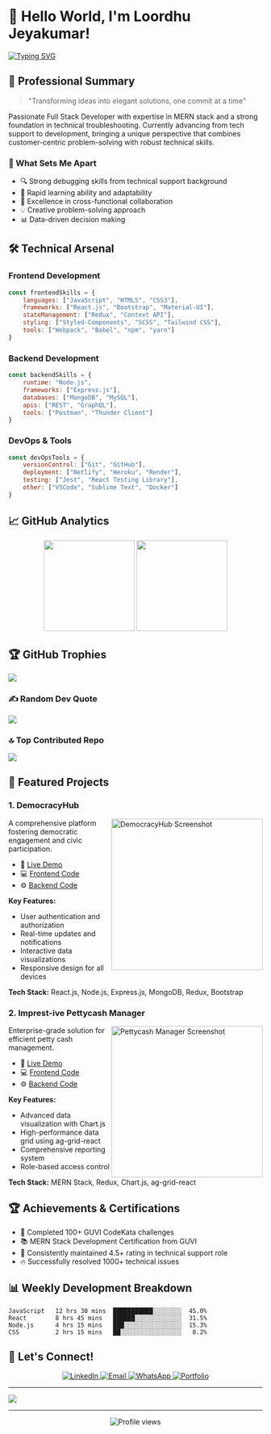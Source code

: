 <!--- # 👋 Hello, I'm Loordhu Jeyakumar!

## 💻 Full Stack Developer | MERN Specialist | Problem Solver

[![LinkedIn](https://img.shields.io/badge/LinkedIn-0077B5?style=for-the-badge&logo=linkedin&logoColor=white)](https://www.linkedin.com/in/loordhujeyakumar/)
[![Portfolio](https://img.shields.io/badge/Portfolio-1DA1F2?style=for-the-badge&logo=google-chrome&logoColor=white)](https://loordhujeyakumar.netlify.app/)
[![GitHub](https://img.shields.io/badge/GitHub-100000?style=for-the-badge&logo=github&logoColor=white)](https://github.com/loordhuJeyakumar)
[![Resume](https://img.shields.io/badge/Resume-4285F4?style=for-the-badge&logo=google-drive&logoColor=white)](https://drive.google.com/file/d/1aC36SxwfEDlDURusvuu14SI9otdYWhnO/view?usp=drive_link)

---

### 🚀 About Me

I'm an aspiring full-stack developer with a passion for creating user-friendly web applications. Currently excelling in troubleshooting complex technical issues at Sathya Technosoft India, I'm eager to transition into a full-time software development role. My journey in tech has equipped me with a diverse skill set and a knack for problem-solving.

- 🔭 I'm currently working on enhancing my MERN stack projects
- 🌱 I'm currently learning advanced React patterns and AWS
- 👯 I'm looking to collaborate on innovative web applications
- 💬 Ask me about MERN stack, troubleshooting, or my journey from tech support to development

---

### 🛠️ Tech Stack

![MongoDB](https://img.shields.io/badge/MongoDB-4EA94B?style=for-the-badge&logo=mongodb&logoColor=white)
![Express.js](https://img.shields.io/badge/Express.js-404D59?style=for-the-badge)
![React](https://img.shields.io/badge/React-20232A?style=for-the-badge&logo=react&logoColor=61DAFB)
![Node.js](https://img.shields.io/badge/Node.js-43853D?style=for-the-badge&logo=node.js&logoColor=white)
![JavaScript](https://img.shields.io/badge/JavaScript-F7DF1E?style=for-the-badge&logo=javascript&logoColor=black)
![HTML5](https://img.shields.io/badge/HTML5-E34F26?style=for-the-badge&logo=html5&logoColor=white)
![CSS3](https://img.shields.io/badge/CSS3-1572B6?style=for-the-badge&logo=css3&logoColor=white)
![Redux](https://img.shields.io/badge/Redux-593D88?style=for-the-badge&logo=redux&logoColor=white)
![Bootstrap](https://img.shields.io/badge/Bootstrap-563D7C?style=for-the-badge&logo=bootstrap&logoColor=white)
![Material-UI](https://img.shields.io/badge/Material--UI-0081CB?style=for-the-badge&logo=material-ui&logoColor=white)
![Git](https://img.shields.io/badge/Git-F05032?style=for-the-badge&logo=git&logoColor=white)

---

### 🏆 Projects

1. **DemocracyHub** - A platform for democratic engagement
   - [Live Demo](https://democracyhub.netlify.app/) | [Frontend](https://github.com/LoordhuJeyakumar/democracyhub-fe.git) | [Backend](https://github.com/LoordhuJeyakumar/democracyhub-be.git)
   - Tech: MERN Stack, Redux, Bootstrap

2. **Imprest-ive Pettycash Manager** - Web app for managing petty cash
   - [Live Demo](https://imprest-ive-pettycash-manager.netlify.app/) | [Frontend](https://github.com/LoordhuJeyakumar/pettycash-manager-fe.git) | [Backend](https://github.com/LoordhuJeyakumar/pettycash-manager-be.git)
   - Tech: MERN Stack, Redux, Chart.js, ag-grid-react

3. **[More Projects](https://github.com/LoordhuJeyakumar?tab=repositories)** - Check out my other projects including Password Reset Flow, Student-Teacher Management System, and more!

---

### 📊 GitHub Stats

![Your GitHub stats](https://github-readme-stats.vercel.app/api?username=loordhuJeyakumar&show_icons=true&theme=radical&count_private=true)


---

### 🌟 Fun Fact

When I'm not coding, you can find me solving GUVI's CodeKata challenges. I've conquered over 100 coding problems, sharpening my JavaScript skills and embracing the thrill of problem-solving!

---

### 📫 Let's Connect!

Feel free to reach out for collaborations or just a chat about tech!

[![Email](https://img.shields.io/badge/Email-D14836?style=for-the-badge&logo=gmail&logoColor=white)](mailto:loordhujeyakumar@gmail.com)
[![WhatsApp](https://img.shields.io/badge/WhatsApp-00C300?style=for-the-badge&logo=whatsapp&logoColor=white)](https://wa.me/+919600693684)
[![LinkedIn](https://img.shields.io/badge/LinkedIn-0077B5?style=for-the-badge&logo=linkedin&logoColor=white)](https://www.linkedin.com/in/loordhujeyakumar/)
</br>
Phone : +91 9600693684 
-->


# 👋 Hello World, I'm Loordhu Jeyakumar! 

[![Typing SVG](https://readme-typing-svg.herokuapp.com?font=Fira+Code&pause=1000&width=435&lines=Full+Stack+Developer;MERN+Specialist;Problem+Solver;Tech+Enthusiast)](https://git.io/typing-svg)

## 🎯 Professional Summary

> "Transforming ideas into elegant solutions, one commit at a time"

Passionate Full Stack Developer with expertise in MERN stack and a strong foundation in technical troubleshooting. Currently advancing from tech support to development, bringing a unique perspective that combines customer-centric problem-solving with robust technical skills.

### 🎨 What Sets Me Apart

- 🔍 Strong debugging skills from technical support background
- 🚀 Rapid learning ability and adaptability
- 🤝 Excellence in cross-functional collaboration
- 💡 Creative problem-solving approach
- 📊 Data-driven decision making

## 🛠️ Technical Arsenal

### Frontend Development
```javascript
const frontendSkills = {
    languages: ["JavaScript", "HTML5", "CSS3"],
    frameworks: ["React.js", "Bootstrap", "Material-UI"],
    stateManagement: ["Redux", "Context API"],
    styling: ["Styled-Components", "SCSS", "Tailwind CSS"],
    tools: ["Webpack", "Babel", "npm", "yarn"]
}
```

### Backend Development
```javascript
const backendSkills = {
    runtime: "Node.js",
    frameworks: ["Express.js"],
    databases: ["MongoDB", "MySQL"],
    apis: ["REST", "GraphQL"],
    tools: ["Postman", "Thunder Client"]
}
```

### DevOps & Tools
```javascript
const devOpsTools = {
    versionControl: ["Git", "GitHub"],
    deployment: ["Netlify", "Heroku", "Render"],
    testing: ["Jest", "React Testing Library"],
    other: ["VSCode", "Sublime Text", "Docker"]
}
```

## 📈 GitHub Analytics

<p align="center">
  <img height="180em" src="https://github-readme-stats.vercel.app/api?username=loordhujeyakumar&theme=dark&hide_border=false&include_all_commits=true&count_private=true"/>
   
  <img height="180em" src="https://github-readme-stats.vercel.app/api/top-langs/?username=loordhuJeyakumar&layout=compact&theme=radical"/>
</p>

## 🏆 GitHub Trophies
![](https://github-profile-trophy.vercel.app/?username=loordhujeyakumar&theme=radical&no-frame=false&no-bg=true&margin-w=4)

### ✍️ Random Dev Quote
![](https://quotes-github-readme.vercel.app/api?type=horizontal&theme=radical)

### 🔝 Top Contributed Repo
![](https://github-contributor-stats.vercel.app/api?username=loordhujeyakumar&limit=5&theme=dark&combine_all_yearly_contributions=true)




## 🎯 Featured Projects

### 1. DemocracyHub
<img align="right" width="300" src="/api/placeholder/300/150" alt="DemocracyHub Screenshot"/>

A comprehensive platform fostering democratic engagement and civic participation.

- 🔗 [Live Demo](https://democracyhub.netlify.app/)
- 💻 [Frontend Code](https://github.com/LoordhuJeyakumar/democracyhub-fe.git)
- ⚙️ [Backend Code](https://github.com/LoordhuJeyakumar/democracyhub-be.git)

**Key Features:**
- User authentication and authorization
- Real-time updates and notifications
- Interactive data visualizations
- Responsive design for all devices

**Tech Stack:** React.js, Node.js, Express.js, MongoDB, Redux, Bootstrap

### 2. Imprest-ive Pettycash Manager
<img align="right" width="300" src="/api/placeholder/300/150" alt="Pettycash Manager Screenshot"/>

Enterprise-grade solution for efficient petty cash management.

- 🔗 [Live Demo](https://imprest-ive-pettycash-manager.netlify.app/)
- 💻 [Frontend Code](https://github.com/LoordhuJeyakumar/pettycash-manager-fe.git)
- ⚙️ [Backend Code](https://github.com/LoordhuJeyakumar/pettycash-manager-be.git)

**Key Features:**
- Advanced data visualization with Chart.js
- High-performance data grid using ag-grid-react
- Comprehensive reporting system
- Role-based access control

**Tech Stack:** MERN Stack, Redux, Chart.js, ag-grid-react

## 🏆 Achievements & Certifications

- 🎯 Completed 100+ GUVI CodeKata challenges
- 📚 MERN Stack Development Certification from GUVI
- 🌟 Consistently maintained 4.5+ rating in technical support role
- 🔥 Successfully resolved 1000+ technical issues

## 📊 Weekly Development Breakdown

<!--START_SECTION:waka-->
```text
JavaScript   12 hrs 30 mins  ███████████░░░░░░░░  45.0%
React        8 hrs 45 mins   ██████░░░░░░░░░░░░░  31.5%
Node.js      4 hrs 15 mins   ███░░░░░░░░░░░░░░░░  15.3%
CSS          2 hrs 15 mins   ██░░░░░░░░░░░░░░░░░   8.2%
```
<!--END_SECTION:waka-->

## 🤝 Let's Connect!

<p align="center">
  <a href="https://www.linkedin.com/in/loordhujeyakumar/">
    <img src="https://img.shields.io/badge/LinkedIn-0077B5?style=for-the-badge&logo=linkedin&logoColor=white" alt="LinkedIn"/>
  </a>
  <a href="mailto:loordhujeyakumar@gmail.com">
    <img src="https://img.shields.io/badge/Email-D14836?style=for-the-badge&logo=gmail&logoColor=white" alt="Email"/>
  </a>
  <a href="https://wa.me/+919600693684">
    <img src="https://img.shields.io/badge/WhatsApp-25D366?style=for-the-badge&logo=whatsapp&logoColor=white" alt="WhatsApp"/>
  </a>
  <a href="https://loordhujeyakumar.netlify.app/">
    <img src="https://img.shields.io/badge/Portfolio-1DA1F2?style=for-the-badge&logo=google-chrome&logoColor=white" alt="Portfolio"/>
  </a>
</p>

---
[![](https://visitcount.itsvg.in/api?id=loordhujeyakumar&icon=0&color=0)](https://visitcount.itsvg.in)

---

<p align="center">
  <img src="https://komarev.com/ghpvc/?username=loordhuJeyakumar&style=flat-square&color=blue" alt="Profile views"/>
</p>



